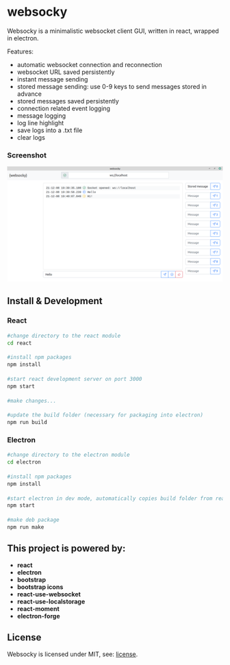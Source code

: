 # websocky
Websocky is a minimalistic websocket client GUI, written in react, wrapped in electron.

Features:
* automatic websocket connection and reconnection
* websocket URL saved persistently
* instant message sending
* stored message sending: use 0-9 keys to send messages stored in advance
* stored messages saved persistently
* connection related event logging
* message logging
* log line highlight
* save logs into a .txt file
* clear logs

### Screenshot

![alt text](https://github.com/01110/websocky/raw/main/websocky_screen.png "Weboscky Screenshot")

## Install & Development

### React

```bash
#change directory to the react module
cd react

#install npm packages
npm install

#start react development server on port 3000
npm start

#make changes...

#update the build folder (necessary for packaging into electron)
npm run build
```

### Electron

```bash
#change directory to the electron module
cd electron

#install npm packages
npm install

#start electron in dev mode, automatically copies build folder from react module
npm start

#make deb package
npm run make
```

## This project is powered by:

* **react**
* **electron**
* **bootstrap**
* **bootstrap icons**
* **react-use-websocket**
* **react-use-localstorage**
* **react-moment**
* **electron-forge**

## License

Websocky is licensed under MIT, see: [license].

[license]: https://github.com/01110/websocky/blob/main/LICENSE
